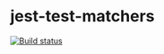 # jest-test-matchers

[![Build status](https://ci.appveyor.com/api/projects/status/ljw808kddh84efkn?svg=true)](https://ci.appveyor.com/project/Shlaginau/ajs-hw-test-matchers)
